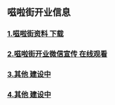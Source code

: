 ## 嗞啦街开业信息

### [1.嗞啦街资料 下载](https://airsupply.github.io/PubWechat/)
### [2.嗞啦街开业微信宣传 在线观看](https://airsupply.github.io/)
### [3.其他 建设中](https://airsupply.github.io/PubWechat/)
### [4.其他 建设中](https://airsupply.github.io/PubWechat/)




